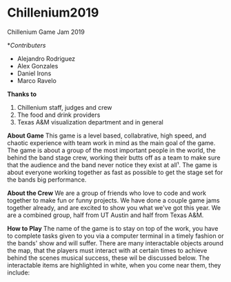 # Chillenium2019
Chillenium Game Jam 2019

**Contributers*

- Alejandro Rodriguez
- Alex Gonzales
- Daniel Irons
- Marco Ravelo

**Thanks to**

1. Chillenium staff, judges and crew
2. The food and drink providers
3. Texas A&M visualization department and in general

**About Game**
This game is a level based, collabrative, high speed, and chaotic experience with team work in mind as the main goal of the game. The game is about a group of the most important people in the world, the behind the band stage crew, working their butts off as a team to make sure that the audience and the band never notice they exist at all¹. The game is about everyone working together as fast as possible to get the stage set for the bands big performance.

**About the Crew**
We are a group of friends who love to code and work together to make fun or funny projects. We have done a couple game jams together already, and are excited to show you what we've got this year. We are a combined group, half from UT Austin and half from Texas A&M.

**How to Play**
The name of the game is to stay on top of the work, you have to complete tasks given to you via a computer terminal in a timely fashion or the bands' show and will suffer. There are many interactable objects around the map, that the players must interact with at certain times to achieve behind the scenes musical success, these wil be discussed below. The interactable items are highlighted in white, when you come near them, they include:

